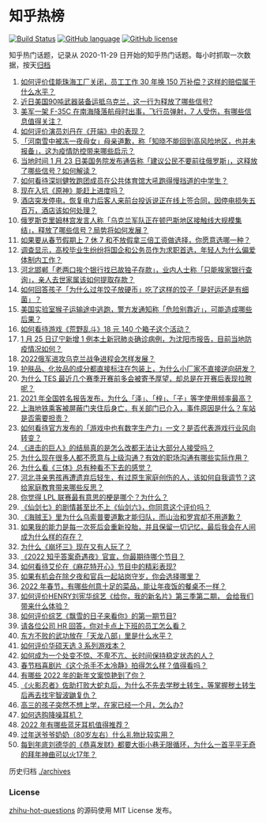 # 知乎热榜
[![Build Status](https://github.com/ToWeLong/zhihu-hot-questions/workflows/CI/badge.svg)](https://github.com/ToWeLong/zhihu-hot-questions/actions)
[![GitHub language](https://img.shields.io/badge/language-golang-orange.svg)](https://golang.org/)
[![GitHub license](https://img.shields.io/github/license/ToWeLong/zhihu-hot-questions)](https://github.com/ToWeLong/zhihu-hot-questions/blob/main/LICENSE)

知乎热门话题，记录从 2020-11-29 日开始的知乎热门话题。每小时抓取一次数据，按天[归档](./archives)

<!-- BEGIN -->

1. [如何评价佳能珠海工厂关闭，员工工作 30 年换 150 万补偿？这样的赔偿属于什么水平？](https://www.zhihu.com/question/513220611)
1. [近日美国90吨武器装备运抵乌克兰，这一行为释放了哪些信号?](https://www.zhihu.com/question/513129710)
1. [美军一架 F-35C 在南海降落航母时出事，飞行员弹射，7 人受伤，有哪些信息值得关注？](https://www.zhihu.com/question/513268622)
1. [如何评价演员刘丹在《开端》中的表现？](https://www.zhihu.com/question/512419928)
1. [「河南雪中被冻一夜母女」母亲道歉，称「知晓不能回到高风险地区，也并未报备」，这为疫情防控带来哪些启示？](https://www.zhihu.com/question/513161444)
1. [当地时间 1 月 23 日美国务院发布通告称「建议公民不要前往俄罗斯」，这释放了哪些信号？如何解读？](https://www.zhihu.com/question/513079628)
1. [如何看待深圳健牧跑团成员在公共体育馆大吼跑得慢挡道的中学生？](https://www.zhihu.com/question/513024448)
1. [现在入坑《原神》能赶上进度吗？](https://www.zhihu.com/question/447438836)
1. [酒店突发停电，恢复电力后客人来前台投诉说正在线上签合同，因停电损失五百万，酒店该如何处理？](https://www.zhihu.com/question/506573601)
1. [俄罗斯克里姆林宫发言人称「乌克兰军队正在顿巴斯地区接触线大规模集结」，释放了哪些信号？局势将如何发展？](https://www.zhihu.com/question/513210468)
1. [如果要从春节假期上 7 休 7 和不放假拿三倍工资做选择，你愿意选哪一种？](https://www.zhihu.com/question/513062612)
1. [调查显示，高校毕业生纷纷将国企和公务员作为求职首选，年轻人为什么偏爱体制内工作？](https://www.zhihu.com/question/513078147)
1. [河北邯郸「老两口挨个银行找已故独子存款」，业内人士称「只能挨家银行查询」，亲人去世家属该如何提取存款？](https://www.zhihu.com/question/513153498)
1. [如何回答孩子「为什么过年饺子放硬币」吃了这样的饺子「是好运还是有细菌」？](https://www.zhihu.com/question/511160875)
1. [美国实验室猴子运输途中逃跑，警方发通知称「危险别靠近」，可能造成哪些后果？](https://www.zhihu.com/question/512961983)
1. [如何看待游戏《荒野乱斗》18 元 140 个箱子这个活动？](https://www.zhihu.com/question/512859404)
1. [1 月 25 日辽宁新增 1 例本土新冠肺炎确诊病例，为沈阳市报告，目前当地防疫情况如何？](https://www.zhihu.com/question/513284814)
1. [2022俄军进攻乌克兰战争进程会怎样发展？](https://www.zhihu.com/question/513053882)
1. [护肤品、化妆品的成分都直接标注在包装上，为什么小厂家不直接逆向研发？](https://www.zhihu.com/question/511469121)
1. [为什么 TES 最近几个赛季开赛前多会被寄予厚望，却总是在开赛后表现拉胯呢？](https://www.zhihu.com/question/513037302)
1. [2021 年全国姓名报告发布，为什么「泽」、「梓」、「子」等字使用频率最高？](https://www.zhihu.com/question/513092244)
1. [上海地铁乘客被屏蔽门夹住后身亡，有关部门已介入，事件原因是什么？车站是否需要担责？](https://www.zhihu.com/question/513211941)
1. [如何看待官方发布的「游戏中也有数字生产力」一文？是否代表游戏行业风向转变？](https://www.zhihu.com/question/512622816)
1. [《进击的巨人》的结局真的是怎么改都无法让大部分人接受吗？](https://www.zhihu.com/question/512932020)
1. [为什么现在很多人都不愿意与上级沟通？有效的职场沟通有哪些实际作用？](https://www.zhihu.com/question/513159654)
1. [为什么看《三体》总有种看不下去的感觉？](https://www.zhihu.com/question/39408664)
1. [河北寻亲男孩再遭遗弃后轻生，有过原生家庭创伤的人，该如何自我调节？这给家庭教育带来哪些反思？](https://www.zhihu.com/question/513063375)
1. [你觉得 LPL 联赛最有意思的梗是哪个？为什么？](https://www.zhihu.com/question/505533557)
1. [《仙剑七》的剧情甚至比不上《仙剑六》，你同意这个评价吗？](https://www.zhihu.com/question/511970438)
1. [《海贼王》里为什么乌索普要道歉才能归队，而山治和罗宾却不用道歉？](https://www.zhihu.com/question/512866903)
1. [如果我的能力是每一次死后会重新投胎，并且保留一切记忆，最后我会在人间成为什么样的存在？](https://www.zhihu.com/question/510544545)
1. [为什么《崩坏三》现在又有人玩了？](https://www.zhihu.com/question/513017196)
1. [《2022 知乎答案奇遇夜》官宣，你最期待哪个节目？](https://www.zhihu.com/question/513132939)
1. [如何看待艾伦在《麻花特开心》节目中的精彩表现?](https://www.zhihu.com/question/513190988)
1. [如果有机会在除夕夜和官兵一起站岗守岁，你会选择哪里？](https://www.zhihu.com/question/512507129)
1. [2022 年春节，有哪些创意十足的菜品，能让年夜饭的餐桌不一样？](https://www.zhihu.com/question/511389698)
1. [如何评价HENRY刘宪华综艺《给你，我的新名片》第三季第二期， 会给我们带来什么体验？](https://www.zhihu.com/question/513134670)
1. [如何评价综艺《飘雪的日子来看你》的第一期节目?](https://www.zhihu.com/question/513206809)
1. [请各位公司 HR 回答，你对卡点上下班的员工怎么看？](https://www.zhihu.com/question/492076051)
1. [东方不败的武功放在「天龙八部」里是什么水平？](https://www.zhihu.com/question/497497371)
1. [如何评价华硕天选 3 系列游戏本？](https://www.zhihu.com/question/513111769)
1. [如何成为一个处变不惊、不卑不亢、长时间保持稳定状态的人？](https://www.zhihu.com/question/395997486)
1. [春节档喜剧片《这个杀手不太冷静》拍得怎么样？值得看吗？](https://www.zhihu.com/question/466784268)
1. [有哪些 2022 年的新年文案惊艳到了你？](https://www.zhihu.com/question/511390980)
1. [《火影忍者》佐助打败大蛇丸后，为什么不先去学秽土转生，等掌握秽土转生后再去找宇智波鼬复仇？](https://www.zhihu.com/question/511608998)
1. [高三的孩子突然不想上学，在家已经一个月，怎么办?](https://www.zhihu.com/question/513278550)
1. [如何选购降噪耳机？](https://www.zhihu.com/question/29941986)
1. [2022 年有哪些蓝牙耳机值得推荐？](https://www.zhihu.com/question/509562266)
1. [过年送爷爷奶奶（80岁左右）什么礼物比较实用？](https://www.zhihu.com/question/22490549)
1. [每到年底刘德华的《恭喜发财》都要大街小巷无限循环，为什么一首平平无奇的拜年神曲可以火17年？](https://www.zhihu.com/question/513166040)

<!-- END -->

历史归档 [./archives](./archives)


### License
[zhihu-hot-questions](https://github.com/towelong/zhihu-hot-questions) 的源码使用 MIT License 发布。
